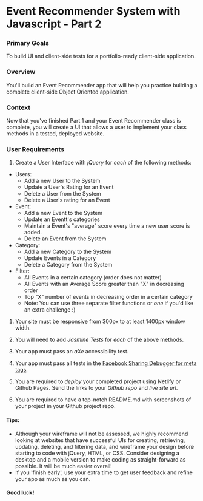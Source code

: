 # Event Recommender System with Javascript - Part 2


### Primary Goals
To build UI and client-side tests for a portfolio-ready client-side application.

### Overview
You'll build an Event Recommender app that will
help you practice building a complete client-side Object Oriented application.

### Context
Now that you've finished Part 1 and your Event Recommender class is complete, you will create a UI that allows a user to implement your class methods in a tested, deployed website.

### User Requirements

1. Create a User Interface with *jQuery* for *each* of the following methods:

* Users:
    * Add a new User to the System
    * Update a User's Rating for an Event
    * Delete a User from the System
    * Delete a User's rating for an Event
* Event:
    * Add a new Event to the System
    * Update an Eventt's categories
    * Maintain a Event's "average" score every time a new user score is added.
    * Delete an Event from the System
* Category:
    * Add a new Category to the System
    * Update Events in a Category
    * Delete a Category from the System
* Filter:
    * All Events in a certain category (order does not matter)
    * All Events with an Average Score greater than "X" in decreasing order
    * Top "X" number of events in decreasing order in a certain category
    * Note: You can use three separate filter functions or _one_ if you'd like an extra challenge :)

    
1. Your site must be responsive from 300px to at least 1400px window width.

1. You will need to add *Jasmine Tests* for *each* of the above methods.

1. Your app must pass an *aXe* accessibility test.

1. Your app must pass all tests in the [Facebook Sharing Debugger for meta tags](https://developers.facebook.com/tools/debug/).

1. You are required to *deploy* your completed project using Netlify or Github Pages. Send the links to your *Github repo* and *live site url*.

1. You are required to have a top-notch README.md with screenshots of your project in your Github project repo.

#### Tips:
- Although your wireframe will not be assessed, we highly recommend looking at websites that have successful UIs for creating, retrieving, updating, deleting, and filtering data, and wireframe your design before starting to code with jQuery, HTML, or CSS.  Consider designing a desktop and a mobile version to make coding as straight-forward as possible.  It will be much easier overall!
- If you 'finish early', use your extra time to get user feedback and refine your app as much as you can.

#### Good luck!


